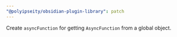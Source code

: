 ```yaml
---
"@polyipseity/obsidian-plugin-library": patch
---
```


Create `asyncFunction` for getting `AsyncFunction` from a global object.
